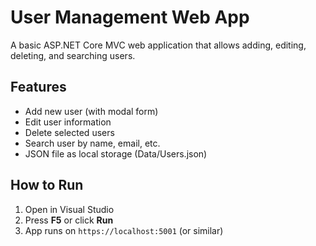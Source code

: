 # User Management Web App

A basic ASP.NET Core MVC web application that allows adding, editing, deleting, and searching users.

## Features
- Add new user (with modal form)
- Edit user information
- Delete selected users
- Search user by name, email, etc.
- JSON file as local storage (Data/Users.json)

## How to Run
1. Open in Visual Studio
2. Press **F5** or click **Run**
3. App runs on `https://localhost:5001` (or similar)
